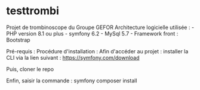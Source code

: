 # testtrombi
Projet de trombinoscope du Groupe GEFOR
Architecture logicielle utilisée : 
	- PHP version 8.1 ou plus
	- symfony 6.2
	- MySql 5.7
	- Framework front : Bootstrap


Pré-requis : 
	Procédure d'installation :
	Afin d'accéder au projet : 
installer la CLI via la lien suivant : https://symfony.com/download

Puis, cloner le repo

Enfin, saisir la commande : symfony composer install
